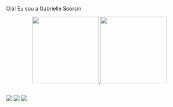 Olá! Eu sou a Gabrielle Scorsin

<div align="center">
  <a href="https://beacons.ai/GabiScorsin">
  <img height="180em" src="https://github-readme-stats.vercel.app/api?username=GabiScorsin&show_icons=true&theme=dracula&include_all_commits=true&count_private=true"/>
  <img height="180em" src="https://github-readme-stats.vercel.app/api/top-langs/?username=GabiScorsin&layout=compact&langs_count=7&theme=dracula"/>
</div>
  
  ##
 
<div> 
  <a href="https://instagram.com/gabi.scorsin" target="_blank"><img src="https://img.shields.io/badge/-Instagram-%23E4405F?style=for-the-badge&logo=instagram&logoColor=white" target="_blank"></a>
  <a href = "mailto:gabironko@gmail.com"><img src="https://img.shields.io/badge/-Gmail-%23333?style=for-the-badge&logo=gmail&logoColor=white" target="_blank"></a>
  <a href="https://www.linkedin.com/in/gabrielle-ronko-7512a311a" target="_blank"><img src="https://img.shields.io/badge/-LinkedIn-%230077B5?style=for-the-badge&logo=linkedin&logoColor=white" target="_blank"></a> 
<div> 





